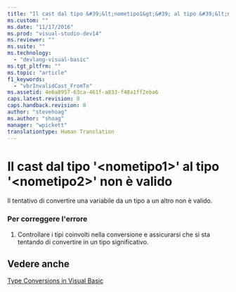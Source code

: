 ```yaml
---
title: "Il cast dal tipo &#39;&lt;nometipo1&gt;&#39; al tipo &#39;&lt;nometipo2&gt;&#39; non &#232; valido | Microsoft Docs"
ms.custom: ""
ms.date: "11/17/2016"
ms.prod: "visual-studio-dev14"
ms.reviewer: ""
ms.suite: ""
ms.technology: 
  - "devlang-visual-basic"
ms.tgt_pltfrm: ""
ms.topic: "article"
f1_keywords: 
  - "vbrInvalidCast_FromTo"
ms.assetid: 4e6a8957-63ca-461f-a833-f48a1ff2eba6
caps.latest.revision: 8
caps.handback.revision: 8
author: "stevehoag"
ms.author: "shoag"
manager: "wpickett"
translationtype: Human Translation
---
```

# Il cast dal tipo &#39;&lt;nometipo1&gt;&#39; al tipo &#39;&lt;nometipo2&gt;&#39; non &#232; valido
Il tentativo di convertire una variabile da un tipo a un altro non è valido.  
  
### Per correggere l'errore  
  
1.  Controllare i tipi coinvolti nella conversione e assicurarsi che si sta tentando di convertire in un tipo significativo.  
  
## Vedere anche  
 [Type Conversions in Visual Basic](../../visual-basic/programming-guide/language-features/data-types/type-conversions.md)